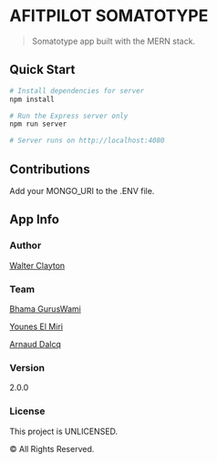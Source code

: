 # AFITPILOT SOMATOTYPE

> Somatotype app built with the MERN stack.

## Quick Start

```bash
# Install dependencies for server
npm install

# Run the Express server only
npm run server

# Server runs on http://localhost:4080
```

## Contributions

Add your MONGO_URI to the .ENV file.



## App Info


### Author

[Walter Clayton](http://www.traversymedia.com)

### Team
[Bhama GurusWami]()

[Younes El Miri]()

[Arnaud Dalcq]()

### Version

2.0.0

### License

This project is UNLICENSED.

© All Rights Reserved.